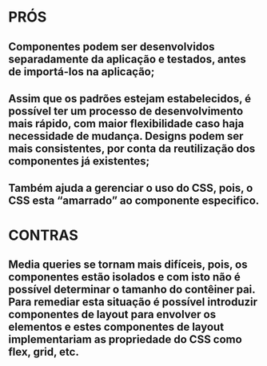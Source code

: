 # PRÓS

## Componentes podem ser desenvolvidos separadamente da aplicação e testados, antes de importá-los na aplicação;

## Assim que os padrões estejam estabelecidos, é possível ter um processo de desenvolvimento mais rápido, com maior flexibilidade caso haja necessidade de mudança. Designs podem ser mais consistentes, por conta da reutilização dos componentes já existentes;

## Também ajuda a gerenciar o uso do CSS, pois, o CSS esta “amarrado” ao componente especifico.

# CONTRAS

## Media queries se tornam mais difíceis, pois, os componentes estão isolados e com isto não é possível determinar o tamanho do contêiner pai.  Para remediar esta situação é possível introduzir componentes de layout para envolver os elementos e estes componentes de layout implementariam as propriedade do CSS como flex, grid, etc.